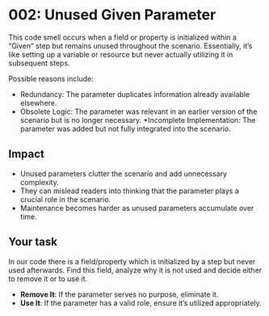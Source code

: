 # 002: Unused Given Parameter

This code smell occurs when a field or property is initialized within a “Given” step but remains unused throughout the scenario.
Essentially, it’s like setting up a variable or resource but never actually utilizing it in subsequent steps.

Possible reasons include:

* Redundancy: The parameter duplicates information already available elsewhere.
* Obsolete Logic: The parameter was relevant in an earlier version of the scenario but is no longer necessary.
*Incomplete Implementation: The parameter was added but not fully integrated into the scenario.

## Impact
* Unused parameters clutter the scenario and add unnecessary complexity.
* They can mislead readers into thinking that the parameter plays a crucial role in the scenario.
* Maintenance becomes harder as unused parameters accumulate over time.

## Your task
In our code there is a field/property which is initialized by a step but never used afterwards. Find this field, analyze why it is not used and decide either to remove it or to use it. 
* **Remove It**: If the parameter serves no purpose, eliminate it.
* **Use It**: If the parameter has a valid role, ensure it’s utilized appropriately.
